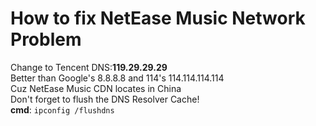 # How to fix NetEase Music Network Problem
Change to Tencent DNS:**119.29.29.29**  
Better than Google's 8.8.8.8 and 114's 114.114.114.114  
Cuz NetEase Music CDN locates in China  
Don't forget to flush the DNS Resolver Cache!  
**cmd**: ``` ipconfig /flushdns ```
